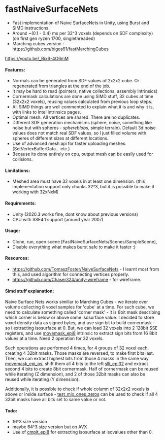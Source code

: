 # fastNaiveSurfaceNets
- Fast implementation of Naive SurfaceNets in Unity, using Burst and SIMD instructions.
- Around ~(0.1 - 0.4) ms per 32^3 voxels (depends on SDF complexity) (on first gen ryzen 1700, singlethreaded)
- Marching cubes version : https://github.com/bigos91/fastMarchingCubes


https://youtu.be/_Bix6-4O6mM

#### Features:
- Normals can be generated from SDF values of 2x2x2 cube. Or regenerated from triangles at the end of the job.
- It may be hard to read (pointers, native collections, assembly intrinsics)
- Cornermask calculations are done using SIMD stuff, 32 cubes at time (32x2x2 voxels), reusing values calculated from previous loop steps.
- All SIMD things are well commented to explain what it is and why it is, with links to Intel intrinsics pages.
- Optimal mesh. All vertices are shared. There are no duplicates.
- Different SDF generation mechanisms (sphere, noise, something like noise but with spheres - *sphereblobs*, simple terrain).
Default 3d noise values does not match real SDF values, so I just filled volume with spheres of different sizes at different locations.
- Use of advanced mesh api for faster uploading meshes. (SetVertexBufferData... etc.)
- Because its done entirely on cpu, output mesh can be easily used for collisions.

#### Limitations:
- Meshed area must have 32 voxels in at least one dimension. (this implementation support only chunks 32^3, but it is possible to make it working with 32xNxM)

#### Requirements:
- Unity (2020.3 works fine, dont know about previous versions)
- CPU with SSE4.1 support (around year 2007)

#### Usage:
- Clone, run, open scene [FastNaiveSurfaceNets/Scenes/SampleScene],
- Disable everything what makes burst safe to make it faster :)

#### Resources:
- https://github.com/TomaszFoster/NaiveSurfaceNets - I learnt most from this, and used algorithm for connecting vertices properly.
- https://github.com/Chaser324/unity-wireframe - for wireframe.

#### Simd stuff explanation:
Naive Surface Nets works similiar to Marching Cubes - we iterate over volume collecting 8 voxel samples for 'cube' at a time.
For such cube, we need to calculate something called 'corner mask' - it is 8bit mask describing which corner is below or above some isosurface value.
I decided to store voxel density data as signed bytes, and use sign bit to build cornermask - so i extracting isosurface at 0.
But, we can load 32 voxels into 2 128bit SSE registers, and use [movemask_epi8](https://www.intel.com/content/www/us/en/docs/intrinsics-guide/index.html#expand=2528,951,4482,391,832,1717,291,338,5486,5304,5274,5153,5153,5153,5596,3343,3864&cats=Miscellaneous&techs=SSE2&ig_expand=4873 "movemask_epi8") intrinsic to extract sign bits from 16 8bit values at a time. Need 2 operation for 32 voxels.

Such operations are performed 4 times, for 4 groups of 32 voxel each, creating 4 32bit masks. Those masks are reversed, to make first bits last. Then, we can extract highest bits from those 4 masks in the same way [movemask_epi_ps](https://www.intel.com/content/www/us/en/docs/intrinsics-guide/index.html#expand=2528,951,4482,391,832,1717,291,338,5486,5304,5274,5153,5153,5153,5596,3343,3864&cats=Miscellaneous&techs=SSE&ig_expand=4878 "movemask_epi_ps"), shift them all 4 bits to the left [slli_epi32](https://www.intel.com/content/www/us/en/docs/intrinsics-guide/index.html#expand=2528,951,4482,391,832,1717,291,338,5486,5304,5274&othertechs=BMI1,BMI2&techs=SSE,SSE2,SSE3,SSSE3,SSE4_1,SSE4_2&cats=Shift&ig_expand=6537 "slli_epi32") and extract second 4 bits to create 8bit cornermask. Half of cornermask can be reused while iterating (Z dimension), and 2 of those 32bit masks can also be reused while iterating (Y dimension).

Additionally, it is possible to check if whole column of 32x2x2 voxels is above or inside surface - [test_mix_ones_zeros](https://www.intel.com/content/www/us/en/docs/intrinsics-guide/index.html#expand=2528,951,4482,391,832,1717,291,338,5486,5304,5274,5153,5153,5153,5596,3343,3864,5903&techs=SSE4_1&cats=Logical&ig_expand=7214 "test_mix_ones_zeros") can be used to check if all 4 32bit masks have all bits set to same value or not.


#### Todo:
 - 16^3 size version
 - maybe 64^3 size version but on AVX
 - Use of [cmplt_epi8](https://www.intel.com/content/www/us/en/docs/intrinsics-guide/index.html#techs=SSE2&cats=Compare&text=_epi8&ig_expand=1180,1180) for extracting isosurface at isovalues other than 0.

